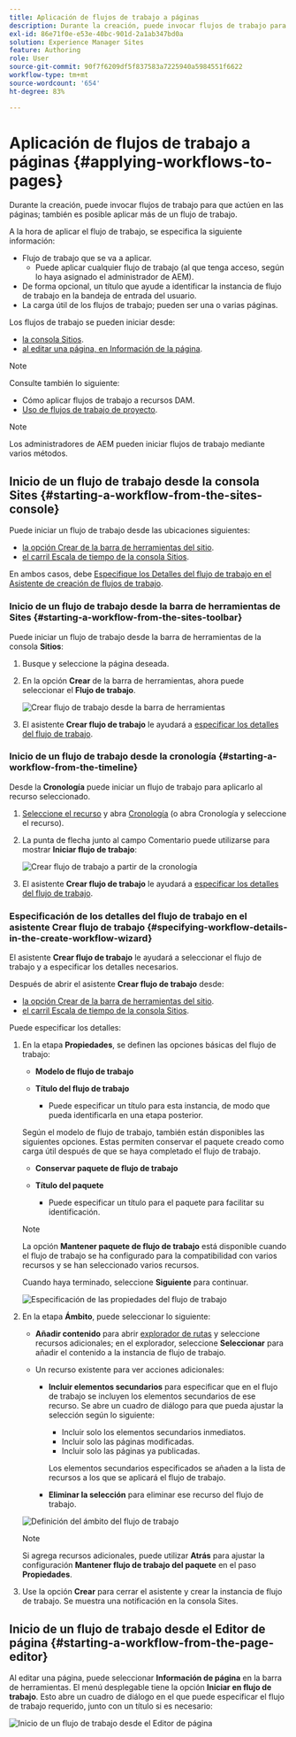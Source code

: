 ```yaml
---
title: Aplicación de flujos de trabajo a páginas
description: Durante la creación, puede invocar flujos de trabajo para que actúen en las páginas; también es posible aplicar más de un flujo de trabajo.
exl-id: 86e71f0e-e53e-40bc-901d-2a1ab347bd0a
solution: Experience Manager Sites
feature: Authoring
role: User
source-git-commit: 90f7f6209df5f837583a7225940a5984551f6622
workflow-type: tm+mt
source-wordcount: '654'
ht-degree: 83%

---
```


# Aplicación de flujos de trabajo a páginas {#applying-workflows-to-pages}

Durante la creación, puede invocar flujos de trabajo para que actúen en las páginas; también es posible aplicar más de un flujo de trabajo.

A la hora de aplicar el flujo de trabajo, se especifica la siguiente información:

* Flujo de trabajo que se va a aplicar.
   * Puede aplicar cualquier flujo de trabajo (al que tenga acceso, según lo haya asignado el administrador de AEM).
* De forma opcional, un título que ayude a identificar la instancia de flujo de trabajo en la bandeja de entrada del usuario.
* La carga útil de los flujos de trabajo; pueden ser una o varias páginas.

Los flujos de trabajo se pueden iniciar desde:

* [la consola Sitios](#starting-a-workflow-from-the-sites-console).
* [al editar una página, en Información de la página](#starting-a-workflow-from-the-page-editor). 

>[!NOTE]
>
>Consulte también lo siguiente:
>
>* Cómo aplicar flujos de trabajo a recursos DAM.
>* [Uso de flujos de trabajo de proyecto](/help/sites-cloud/authoring/projects/workflows.md).

<!-- 
>* [How to apply workflows to DAM assets](/help/assets/assets-workflow.md).
>* [Working with Project Workflows](/help/sites-cloud/authoring/projects/workflows.md).
-->

>[!NOTE]
>
>Los administradores de AEM pueden iniciar flujos de trabajo mediante varios métodos.

<!-- 
>AEM administrators can [start workflows using several other methods](/help/sites-administering/workflows-starting.md).
-->

## Inicio de un flujo de trabajo desde la consola Sites {#starting-a-workflow-from-the-sites-console}

Puede iniciar un flujo de trabajo desde las ubicaciones siguientes:

* [la opción Crear de la barra de herramientas del sitio](#starting-a-workflow-from-the-sites-toolbar).
* [el carril Escala de tiempo de la consola Sitios](#starting-a-workflow-from-the-timeline).

En ambos casos, debe [Especifique los Detalles del flujo de trabajo en el Asistente de creación de flujos de trabajo](#specifying-workflow-details-in-the-create-workflow-wizard).

### Inicio de un flujo de trabajo desde la barra de herramientas de Sites {#starting-a-workflow-from-the-sites-toolbar}

Puede iniciar un flujo de trabajo desde la barra de herramientas de la consola **Sitios**:

1. Busque y seleccione la página deseada. 

1. En la opción **Crear** de la barra de herramientas, ahora puede seleccionar el **Flujo de trabajo**.

   ![Crear flujo de trabajo desde la barra de herramientas](/help/sites-cloud/authoring/assets/workflows-create-from-toolbar.png)

1. El asistente **Crear flujo de trabajo** le ayudará a [especificar los detalles del flujo de trabajo](#specifying-workflow-details-in-the-create-workflow-wizard).

### Inicio de un flujo de trabajo desde la cronología {#starting-a-workflow-from-the-timeline}

Desde la **Cronología** puede iniciar un flujo de trabajo para aplicarlo al recurso seleccionado.

1. [Seleccione el recurso](/help/sites-cloud/authoring/basic-handling.md#viewing-and-selecting-resources) y abra [Cronología](/help/sites-cloud/authoring/basic-handling.md#timeline) (o abra Cronología y seleccione el recurso).
1. La punta de flecha junto al campo Comentario puede utilizarse para mostrar **Iniciar flujo de trabajo**:

   ![Crear flujo de trabajo a partir de la cronología](/help/sites-cloud/authoring/assets/workflows-create-from-timeline.png)

1. El asistente **Crear flujo de trabajo** le ayudará a [especificar los detalles del flujo de trabajo](#specifying-workflow-details-in-the-create-workflow-wizard).

### Especificación de los detalles del flujo de trabajo en el asistente Crear flujo de trabajo {#specifying-workflow-details-in-the-create-workflow-wizard}

El asistente **Crear flujo de trabajo** le ayudará a seleccionar el flujo de trabajo y a especificar los detalles necesarios.

Después de abrir el asistente **Crear flujo de trabajo** desde:

* [la opción Crear de la barra de herramientas del sitio](#starting-a-workflow-from-the-sites-toolbar).
* [el carril Escala de tiempo de la consola Sitios](#starting-a-workflow-from-the-timeline).

Puede especificar los detalles:

1. En la etapa **Propiedades**, se definen las opciones básicas del flujo de trabajo:

   * **Modelo de flujo de trabajo**
   * **Título del flujo de trabajo**

      * Puede especificar un título para esta instancia, de modo que pueda identificarla en una etapa posterior.

   Según el modelo de flujo de trabajo, también están disponibles las siguientes opciones. Estas permiten conservar el paquete creado como carga útil después de que se haya completado el flujo de trabajo.

   * **Conservar paquete de flujo de trabajo**
   * **Título del paquete**

      * Puede especificar un título para el paquete para facilitar su identificación.

   >[!NOTE]
   >
   >La opción **Mantener paquete de flujo de trabajo** está disponible cuando el flujo de trabajo se ha configurado para la compatibilidad con varios recursos y se han seleccionado varios recursos.

   <!--
   >The **Keep workflow package** option is available when the workflow has been configured for [Multi Resource Support](/help/sites-developing/workflows-models.md#configuring-a-workflow-for-multi-resource-support) and multiple resources have been selected.
   -->

   Cuando haya terminado, seleccione **Siguiente** para continuar.

   ![Especificación de las propiedades del flujo de trabajo](/help/sites-cloud/authoring/assets/workflows-properties.png)

1. En la etapa **Ámbito**, puede seleccionar lo siguiente:

   * **Añadir contenido** para abrir [explorador de rutas](/help/sites-cloud/authoring/path-selection.md) y seleccione recursos adicionales; en el explorador, seleccione **Seleccionar** para añadir el contenido a la instancia de flujo de trabajo.

   * Un recurso existente para ver acciones adicionales:

      * **Incluir elementos secundarios** para especificar que en el flujo de trabajo se incluyen los elementos secundarios de ese recurso.
Se abre un cuadro de diálogo para que pueda ajustar la selección según lo siguiente:

         * Incluir solo los elementos secundarios inmediatos.
         * Incluir solo las páginas modificadas.
         * Incluir solo las páginas ya publicadas.

        Los elementos secundarios especificados se añaden a la lista de recursos a los que se aplicará el flujo de trabajo.

      * **Eliminar la selección** para eliminar ese recurso del flujo de trabajo.

   ![Definición del ámbito del flujo de trabajo](/help/sites-cloud/authoring/assets/workflows-scope.png)

   >[!NOTE]
   >
   >Si agrega recursos adicionales, puede utilizar **Atrás** para ajustar la configuración **Mantener flujo de trabajo del paquete** en el paso **Propiedades**.

1. Use la opción **Crear** para cerrar el asistente y crear la instancia de flujo de trabajo. Se muestra una notificación en la consola Sites.

## Inicio de un flujo de trabajo desde el Editor de página {#starting-a-workflow-from-the-page-editor}

Al editar una página, puede seleccionar **Información de página** en la barra de herramientas. El menú desplegable tiene la opción **Iniciar en flujo de trabajo**. Esto abre un cuadro de diálogo en el que puede especificar el flujo de trabajo requerido, junto con un título si es necesario:

![Inicio de un flujo de trabajo desde el Editor de página](/help/sites-cloud/authoring/assets/workflows-create-page-editor.png)

